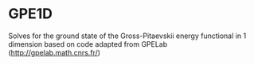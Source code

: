 # GPE1D
Solves for the ground state of the Gross-Pitaevskii energy functional in 1 dimension based on code adapted from GPELab (http://gpelab.math.cnrs.fr/)
